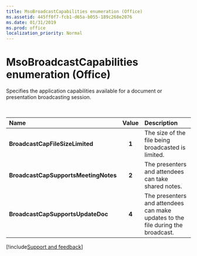 ```yaml
---
title: MsoBroadcastCapabilities enumeration (Office)
ms.assetid: 445ff0f7-fcb1-d65a-b055-189c268e2076
ms.date: 01/31/2019
ms.prod: office
localization_priority: Normal
---
```



# MsoBroadcastCapabilities enumeration (Office)

Specifies the application capabilities available for a document or presentation broadcasting session.

<br/>

|Name|Value|Description|
|:-----|:-----:|:-----|
|**BroadcastCapFileSizeLimited**|**1**|The size of the file being broadcasted is limited.|
|**BroadcastCapSupportsMeetingNotes**|**2**|The presenters and attendees can take shared notes.|
|**BroadcastCapSupportsUpdateDoc**|**4**|The presenters and attendees can make updates to the file during the broadcast.|




[!include[Support and feedback](~/includes/feedback-boilerplate.md)]